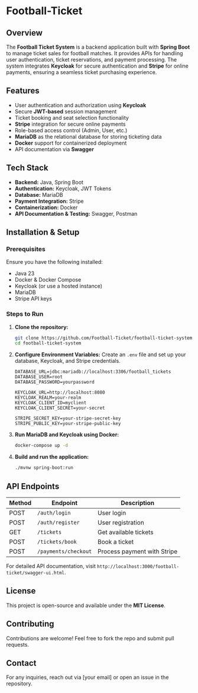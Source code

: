 # Football-Ticket

## Overview
The **Football Ticket System** is a backend application built with **Spring Boot** to manage ticket sales for football matches. It provides APIs for handling user authentication, ticket reservations, and payment processing. The system integrates **Keycloak** for secure authentication and **Stripe** for online payments, ensuring a seamless ticket purchasing experience.

## Features
- User authentication and authorization using **Keycloak**
- Secure **JWT-based** session management
- Ticket booking and seat selection functionality
- **Stripe** integration for secure online payments
- Role-based access control (Admin, User, etc.)
- **MariaDB** as the relational database for storing ticketing data
- **Docker** support for containerized deployment
- API documentation via **Swagger**

## Tech Stack
- **Backend:** Java, Spring Boot
- **Authentication:** Keycloak, JWT Tokens
- **Database:** MariaDB
- **Payment Integration:** Stripe
- **Containerization:** Docker
- **API Documentation & Testing:** Swagger, Postman

## Installation & Setup
### Prerequisites
Ensure you have the following installed:
- Java 23
- Docker & Docker Compose
- Keycloak (or use a hosted instance)
- MariaDB
- Stripe API keys

### Steps to Run
1. **Clone the repository:**
   ```sh
   git clone https://github.com/Football-Ticket/football-ticket-system.git
   cd football-ticket-system
   ```
2. **Configure Environment Variables:**
   Create an `.env` file and set up your database, Keycloak, and Stripe credentials.
   ```env
   DATABASE_URL=jdbc:mariadb://localhost:3306/football_tickets
   DATABASE_USER=root
   DATABASE_PASSWORD=yourpassword
   
   KEYCLOAK_URL=http://localhost:8080
   KEYCLOAK_REALM=your-realm
   KEYCLOAK_CLIENT_ID=myclient
   KEYCLOAK_CLIENT_SECRET=your-secret
   
   STRIPE_SECRET_KEY=your-stripe-secret-key
   STRIPE_PUBLIC_KEY=your-stripe-public-key
   ```
3. **Run MariaDB and Keycloak using Docker:**
   ```sh
   docker-compose up -d
   ```
4. **Build and run the application:**
   ```sh
   ./mvnw spring-boot:run
   ```

## API Endpoints
| Method | Endpoint | Description |
|--------|---------|-------------|
| POST | `/auth/login` | User login |
| POST | `/auth/register` | User registration |
| GET | `/tickets` | Get available tickets |
| POST | `/tickets/book` | Book a ticket |
| POST | `/payments/checkout` | Process payment with Stripe |

For detailed API documentation, visit `http://localhost:3000/football-ticket/swagger-ui.html`.

## License
This project is open-source and available under the **MIT License**.

## Contributing
Contributions are welcome! Feel free to fork the repo and submit pull requests.

## Contact
For any inquiries, reach out via [your email] or open an issue in the repository.

